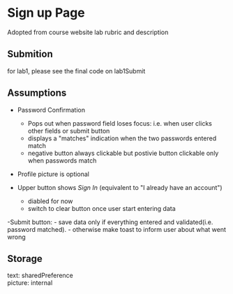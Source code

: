 # Sign up Page

Adopted from course website lab rubric and description

## Submition
for lab1, please see the final code on lab1Submit


## Assumptions

- Password Confirmation
	- Pops out when password field loses focus: i.e. when user clicks other fields or submit button
	- displays a "matches" indication when the two passwords entered match
	- negative button always clickable but postivie button clickable only when passwords match

	
- Profile picture is optional

- Upper button shows *Sign In* (equivalent to "I already have an account")
	- diabled for now
	- switch to clear button once user start entering data

-Submit button:
	- save data only if everything entered and validated(i.e. password matched).
	- otherwise make toast to inform user about what went wrong

## Storage

text: sharedPreference<br>
picture: internal
